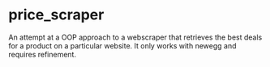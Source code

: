 # price_scraper
An attempt at a OOP approach to a webscraper that retrieves the best deals for a product on a particular website. It only works with newegg and requires refinement.
